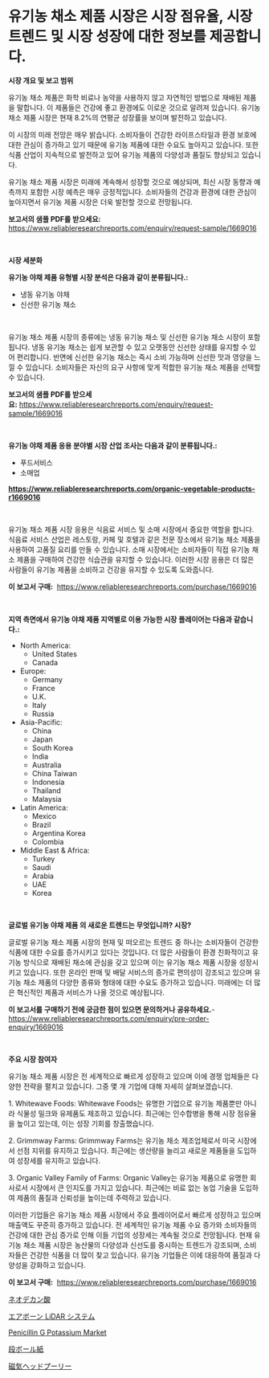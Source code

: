 <p><h1>유기농 채소 제품 시장은 시장 점유율, 시장 트렌드 및 시장 성장에 대한 정보를 제공합니다.</h1></p><p><strong>시장 개요 및 보고 범위</strong></p>
<p><p>유기농 채소 제품은 화학 비료나 농약을 사용하지 않고 자연적인 방법으로 재배된 제품을 말합니다. 이 제품들은 건강에 좋고 환경에도 이로운 것으로 알려져 있습니다. 유기농 채소 제품 시장은 현재 8.2%의 연평균 성장률을 보이며 발전하고 있습니다.</p><p>이 시장의 미래 전망은 매우 밝습니다. 소비자들이 건강한 라이프스타일과 환경 보호에 대한 관심이 증가하고 있기 때문에 유기농 제품에 대한 수요도 높아지고 있습니다. 또한 식품 산업이 지속적으로 발전하고 있어 유기농 제품의 다양성과 품질도 향상되고 있습니다.</p><p>유기농 채소 제품 시장은 미래에 계속해서 성장할 것으로 예상되며, 최신 시장 동향과 예측까지 포함한 시장 예측은 매우 긍정적입니다. 소비자들의 건강과 환경에 대한 관심이 높아지면서 유기농 제품 시장은 더욱 발전할 것으로 전망됩니다.</p></p>
<p><strong>보고서의 샘플 PDF를 받으세요:</strong> <a href="https://www.reliableresearchreports.com/enquiry/request-sample/1669016">https://www.reliableresearchreports.com/enquiry/request-sample/1669016</a></p>
<p>&nbsp;</p>
<p><strong>시장 세분화</strong></p>
<p><strong>유기농 야채 제품 유형별 시장 분석은 다음과 같이 분류됩니다.:</strong></p>
<p><ul><li>냉동 유기농 야채</li><li>신선한 유기농 채소</li></ul></p>
<p>&nbsp;</p>
<p><p>유기농 채소 제품 시장의 종류에는 냉동 유기농 채소 및 신선한 유기농 채소 시장이 포함됩니다. 냉동 유기농 채소는 쉽게 보관할 수 있고 오랫동안 신선한 상태를 유지할 수 있어 편리합니다. 반면에 신선한 유기농 채소는 즉시 소비 가능하며 신선한 맛과 영양을 느낄 수 있습니다. 소비자들은 자신의 요구 사항에 맞게 적합한 유기농 채소 제품을 선택할 수 있습니다.</p></p>
<p><strong>보고서의 샘플 PDF를 받으세요:</strong>&nbsp;<a href="https://www.reliableresearchreports.com/enquiry/request-sample/1669016">https://www.reliableresearchreports.com/enquiry/request-sample/1669016</a></p>
<p>&nbsp;</p>
<p><strong> 유기농 야채 제품 응용 분야별 시장 산업 조사는 다음과 같이 분류됩니다.:</strong></p>
<p><ul><li>푸드서비스</li><li>소매업</li></ul></p>
<p><strong><a href="https://www.reliableresearchreports.com/organic-vegetable-products-r1669016">https://www.reliableresearchreports.com/organic-vegetable-products-r1669016</a></strong></p>
<p>&nbsp;</p>
<p><p>유기농 채소 제품 시장 응용은 식음료 서비스 및 소매 시장에서 중요한 역할을 합니다. 식음료 서비스 산업은 레스토랑, 카페 및 호텔과 같은 전문 장소에서 유기농 채소 제품을 사용하여 고품질 요리를 만들 수 있습니다. 소매 시장에서는 소비자들이 직접 유기농 채소 제품을 구매하여 건강한 식습관을 유지할 수 있습니다. 이러한 시장 응용은 더 많은 사람들이 유기농 제품을 소비하고 건강을 유지할 수 있도록 도와줍니다.</p></p>
<p><strong>이 보고서 구매:</strong>&nbsp; <a href="https://www.reliableresearchreports.com/purchase/1669016">https://www.reliableresearchreports.com/purchase/1669016</a></p>
<p>&nbsp;</p>
<p><strong>지역 측면에서 유기농 야채 제품 지역별로 이용 가능한 시장 플레이어는 다음과 같습니다.:</strong></p>
<p><ul>
    <li>
        North America:
        <ul>
            <li>United States</li>
            <li>Canada</li>
        </ul>
    </li>
    <li>
        Europe:
        <ul>
            <li>Germany</li>
            <li>France</li>
            <li>U.K.</li>
            <li>Italy</li>
            <li>Russia</li>
        </ul>
    </li>
    <li>
        Asia-Pacific:
        <ul>
            <li>China</li>
            <li>Japan</li>
            <li>South Korea</li>
            <li>India</li>
            <li>Australia</li>
            <li>China Taiwan</li>
            <li>Indonesia</li>
            <li>Thailand</li>
            <li>Malaysia</li>
        </ul>
    </li>
    <li>
        Latin America:
        <ul>
            <li>Mexico</li>
            <li>Brazil</li>
            <li>Argentina Korea</li>
            <li>Colombia</li>
        </ul>
    </li>
    <li>
        Middle East & Africa:
        <ul>
            <li>Turkey</li>
            <li>Saudi</li>
            <li>Arabia</li>
            <li>UAE</li>
            <li>Korea</li>
        </ul>
    </li>
    </ul></p>
<p>&nbsp;</p>
<p><strong>글로벌 유기농 야채 제품 의 새로운 트렌드는 무엇입니까? 시장?</strong></p>
<p><p>글로벌 유기농 채소 제품 시장의 현재 및 떠오르는 트렌드 중 하나는 소비자들이 건강한 식품에 대한 수요를 증가시키고 있다는 것입니다. 더 많은 사람들이 환경 친화적이고 유기농 방식으로 재배된 채소에 관심을 갖고 있으며 이는 유기농 채소 제품 시장을 성장시키고 있습니다. 또한 온라인 판매 및 배달 서비스의 증가로 편의성이 강조되고 있으며 유기농 채소 제품의 다양한 종류와 형태에 대한 수요도 증가하고 있습니다. 미래에는 더 많은 혁신적인 제품과 서비스가 나올 것으로 예상됩니다.</p></p>
<p><strong>이 보고서를 구매하기 전에 궁금한 점이 있으면 문의하거나 공유하세요.</strong>- <a href="https://www.reliableresearchreports.com/enquiry/pre-order-enquiry/1669016">https://www.reliableresearchreports.com/enquiry/pre-order-enquiry/1669016</a></p>
<p>&nbsp;</p>
<p><strong>주요 시장 참여자</strong></p>
<p><p>유기농 채소 제품 시장은 전 세계적으로 빠르게 성장하고 있으며 이에 경쟁 업체들은 다양한 전략을 펼치고 있습니다. 그중 몇 개 기업에 대해 자세히 살펴보겠습니다.</p><p>1. Whitewave Foods: Whitewave Foods는 유명한 기업으로 유기농 제품뿐만 아니라 식물성 밀크와 유제품도 제조하고 있습니다. 최근에는 인수합병을 통해 시장 점유율을 높이고 있는데, 이는 성장 기회를 창출했습니다.</p><p>2. Grimmway Farms: Grimmway Farms는 유기농 채소 제조업체로서 미국 시장에서 선점 지위를 유지하고 있습니다. 최근에는 생산량을 늘리고 새로운 제품들을 도입하여 성장세를 유지하고 있습니다.</p><p>3. Organic Valley Family of Farms: Organic Valley는 유기농 제품으로 유명한 회사로서 시장에서 큰 인지도를 가지고 있습니다. 최근에는 비료 없는 농업 기술을 도입하여 제품의 품질과 신뢰성을 높이는데 주력하고 있습니다.</p><p>이러한 기업들은 유기농 채소 제품 시장에서 주요 플레이어로서 빠르게 성장하고 있으며 매출액도 꾸준히 증가하고 있습니다. 전 세계적인 유기농 제품 수요 증가와 소비자들의 건강에 대한 관심 증가로 인해 이들 기업의 성장세는 계속될 것으로 전망됩니다. 현재 유기농 채소 제품 시장은 농산물의 다양성과 신선도를 중시하는 트렌드가 강조되며, 소비자들은 건강한 식품을 더 많이 찾고 있습니다. 유기농 기업들은 이에 대응하여 품질과 다양성을 강화하고 있습니다.</p></p>
<p><strong>이 보고서 구매:</strong>&nbsp;&nbsp;<a href="https://www.reliableresearchreports.com/purchase/1669016">https://www.reliableresearchreports.com/purchase/1669016</a></p>
<p><p><a href="https://github.com/vhemk0794148/Market-Research-Report-List-1/blob/main/907908517714.md">ネオデカン酸</a></p><p><a href="https://medium.com/@bertramveum2023/2024%E5%B9%B4%E3%81%8B%E3%82%892031%E5%B9%B4%E3%81%BE%E3%81%A7%E3%81%AE%E6%9C%9F%E9%96%93%E3%81%AB%E4%BA%88%E6%B8%AC%E3%81%95%E3%82%8C%E3%82%8Bairborne-lidar-system%E3%81%AE%E5%B8%82%E5%A0%B4%E3%83%88%E3%83%AC%E3%83%B3%E3%83%89%E3%81%A8%E5%B8%82%E5%A0%B4%E5%88%86%E6%9E%90-8a078706bbc0">エアボーン LiDAR システム</a></p><p><a href="https://silk-columnist-571.notion.site/Penicillin-G-Potassium-Market-Size-Growth-and-Forecast-from-2024-2031-c5affb4c59784de69c03c6b8df8c8bd7">Penicillin G Potassium Market</a></p><p><a href="https://github.com/pepo3k/Market-Research-Report-List-1/blob/main/494989517715.md">段ボール紙</a></p><p><a href="https://medium.com/@madelynhowe2023/%E7%A3%81%E6%B0%97%E3%83%98%E3%83%83%E3%83%89%E3%83%97%E3%83%BC%E3%83%AA%E3%83%BC%E5%B8%82%E5%A0%B4%E3%83%AC%E3%83%9D%E3%83%BC%E3%83%88%E3%81%AF-%E3%81%93%E3%81%AE%E5%B8%82%E5%A0%B4%E3%81%AE%E6%9C%80%E6%96%B0%E3%81%AE%E3%83%88%E3%83%AC%E3%83%B3%E3%83%89%E3%81%A8%E6%88%90%E9%95%B7%E6%A9%9F%E4%BC%9A%E3%82%92%E6%98%8E%E3%82%89%E3%81%8B%E3%81%AB%E3%81%97%E3%81%A6%E3%81%84%E3%81%BE%E3%81%99-d2b538fe0d28">磁気ヘッドプーリー</a></p></p>